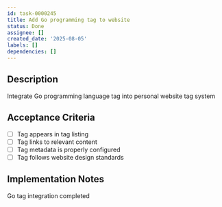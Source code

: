 ```yaml
---
id: task-0000245
title: Add Go programming tag to website
status: Done
assignee: []
created_date: '2025-08-05'
labels: []
dependencies: []
---
```


## Description

Integrate Go programming language tag into personal website tag system

## Acceptance Criteria

- [ ] Tag appears in tag listing
- [ ] Tag links to relevant content
- [ ] Tag metadata is properly configured
- [ ] Tag follows website design standards

## Implementation Notes

Go tag integration completed

